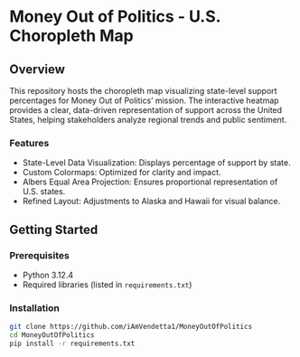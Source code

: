 # Money Out of Politics - U.S. Choropleth Map
## Overview
This repository hosts the choropleth map visualizing state-level support percentages for Money Out of Politics’ mission. The interactive heatmap provides a clear, data-driven representation of support across the United States, helping stakeholders analyze regional trends and public sentiment.

### Features
- State-Level Data Visualization: Displays percentage of support by state.
- Custom Colormaps: Optimized for clarity and impact.
- Albers Equal Area Projection: Ensures proportional representation of U.S. states.
- Refined Layout: Adjustments to Alaska and Hawaii for visual balance.

## Getting Started
### Prerequisites
- Python 3.12.4
- Required libraries (listed in `requirements.txt`)

### Installation
```bash
git clone https://github.com/iAmVendetta1/MoneyOutOfPolitics
cd MoneyOutOfPolitics
pip install -r requirements.txt
